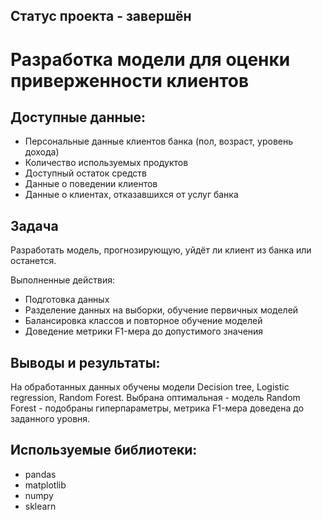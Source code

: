 ## Статус проекта - завершён
# Разработка модели для оценки приверженности клиентов

## Доступные данные:
- Персональные данные клиентов банка (пол, возраст, уровень дохода)
- Количество используемых продуктов
- Доступный остаток средств
- Данные о поведении клиентов
- Данные о клиентах, отказавшихся от услуг банка

## Задача
Разработать модель, прогнозирующую, уйдёт ли клиент из банка или останется. 

Выполненные действия:
- Подготовка данных
- Разделение данных на выборки, обучение первичных моделей
- Балансировка классов и повторное обучение моделей
- Доведение метрики F1-мера до допустимого значения

## Выводы и результаты:
На обработанных данных обучены модели Decision tree, Logistic regression, Random Forest. Выбрана оптимальная - модель Random Forest - подобраны гиперпараметры, метрика F1-мера доведена до заданного уровня.

## Используемые библиотеки:
- pandas
- matplotlib
- numpy
- sklearn
